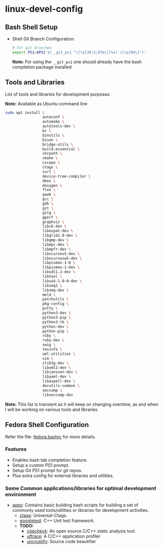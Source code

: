 # linux-devel-config #

## Bash Shell Setup ##

* Shell Git Branch Configuration:

    ```sh
    # For git branches
    export PS1=$PS1'$(__git_ps1 "\[\e[38;5;87m\](%s) \[\e[0m\]")'
    ```
    **Note:** For using the `__git_ps1` one should already have the bash completion package installed.

## Tools and Libraries ##

List of tools and libraries for development purposes:

**Note:** Available as Ubuntu command line
```sh
sudo apt install \
                 autoconf \
                 automake \
                 autotools-dev \
                 bc \
                 binutils \
                 bison \
                 bridge-utils \
                 build-essential \
                 chrpath \
                 cmake \
                 cscope \
                 ctags \
                 curl \
                 device-tree-compiler \
                 dkms \
                 doxygen \
                 flex \
                 gawk \
                 gcc \
                 gdb \
                 git \
                 gitg \
                 gperf \
                 graphviz \
                 libc6-dev \
                 libexpat-dev \
                 libglib2.0-dev \
                 libgmp-dev \
                 libmpc-dev \
                 libmpfr-dev \
                 libncurses5-dev \
                 libncursesw5-dev \
                 libpixman-1-0 \
                 libpixman-1-dev \
                 libsdl1.2-dev \
                 libtool \
                 libusb-1.0-0-dev \
                 libzmq1 \
                 libzmq-dev \
                 meld \
                 patchutils \
                 pkg-config \
                 putty \
                 python3-dev \
                 python3-pip \
                 python3-tk \
                 python-dev \
                 python-pip \
                 ruby \
                 ruby-dev \
                 swig \
                 texinfo \
                 uml-utilities \
                 vim \
                 zlib1g-dev \
                 libxml2-dev \
                 libjansson-dev \
                 libyaml-dev \
                 libaspell-dev \
                 docutils-common \
                 seccomp \
                 libseccomp-dev
```
**Note:** This list is transient as it will keep on changing overtime, as and when I will be working on various tools and libraries.

## Fedora Shell Configuration

Refer the file: [fedora.bashrc](fedora.bashrc) for more details.

### Features

* Enables bash tab completion feature.
* Setup a custom PS1 prompt.
* Setup Git PS1 prompt for git repos.
* Plus extra config for external libraries and utilities.

### Some Common applications/libraries for optimal development environment

* [apps](apps): Contains basic building bash scripts for building a set of
  commonly used tools/utilities or libraries for development activities.
  * [ctags](apps/ctags-build.sh): Universal-Ctags.
  * [googletest](apps/googletest-build.sh): C++ Unit test framework.
  * **TODO:**
    * [cppcheck](): An open source C/C++ static analysis tool.
    * [uftrace](): A C/C++ application profiler
    * [uncrustify](): Source code beautifier


